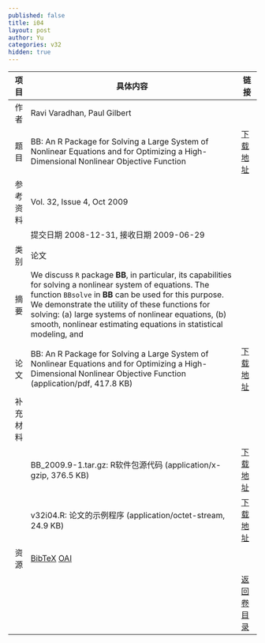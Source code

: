 ```yaml
---
published: false
title: i04
layout: post
author: Yu
categories: v32
hidden: true
---
```


| 项目 | 具体内容 | 链接 |
|---:|---|---|
| 作者 | Ravi Varadhan, Paul Gilbert| |
| 题目 |BB: An R Package for Solving a Large System of Nonlinear Equations and for Optimizing a High-Dimensional Nonlinear Objective Function | [下载地址](http://www.jstatsoft.org/v32/i04/paper) |
| 参考资料 |Vol. 32, Issue 4, Oct 2009 | |
| | 提交日期 2008-12-31, 接收日期 2009-06-29| | 
| 类别 | 论文| |
| 摘要 | We discuss <code>R</code> package <b>BB</b>, in particular, its capabilities for solving a nonlinear system of equations.  The function <code>BBsolve</code> in <b>BB</b> can be used for this purpose. We demonstrate the utility of these functions for solving: (a) large systems of nonlinear equations, (b) smooth, nonlinear estimating equations in statistical modeling, and 
| |
| 论文 | BB: An R Package for Solving a Large System of Nonlinear Equations and for Optimizing a High-Dimensional Nonlinear Objective Function  (application/pdf, 417.8 KB)| [下载地址](http://www.jstatsoft.org/v32/i04/paper) |
| 补充材料 | | |
| |BB_2009.9-1.tar.gz: R软件包源代码  (application/x-gzip, 376.5 KB)|  [下载地址](http://www.jstatsoft.org/v32/i04/supp/1) |
| |v32i04.R: 论文的示例程序  (application/octet-stream, 24.9 KB)|  [下载地址](http://www.jstatsoft.org/v32/i04/supp/2) |
| 资源 | [BibTeX](http://www.jstatsoft.org/v32/i04/bibtex) [OAI](http://www.jstatsoft.org/oai?verb=GetRecord&identifier=oai.jstatsoft/v32/i04&prefix=oai_dc)| |
| |  | [返回卷目录]({{site.baseurl}}/volume/v32.html) |